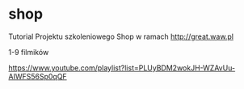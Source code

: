# shop

Tutorial Projektu szkoleniowego Shop w ramach http://great.waw.pl

1-9 filmików

https://www.youtube.com/playlist?list=PLUyBDM2wokJH-WZAvUu-AIWFS56Sp0qQF
